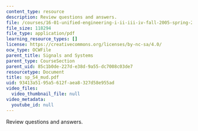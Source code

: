 ```yaml
---
content_type: resource
description: Review questions and answers.
file: /courses/16-01-unified-engineering-i-ii-iii-iv-fall-2005-spring-2006/93413a5195a5612faea8327d58e955ad_sp_S4_mud.pdf
file_size: 118294
file_type: application/pdf
learning_resource_types: []
license: https://creativecommons.org/licenses/by-nc-sa/4.0/
ocw_type: OCWFile
parent_title: Signals and Systems
parent_type: CourseSection
parent_uid: 85c1b0de-227d-e38d-9a55-dc7008c03de7
resourcetype: Document
title: sp_S4_mud.pdf
uid: 93413a51-95a5-612f-aea8-327d58e955ad
video_files:
  video_thumbnail_file: null
video_metadata:
  youtube_id: null
---
```

Review questions and answers.